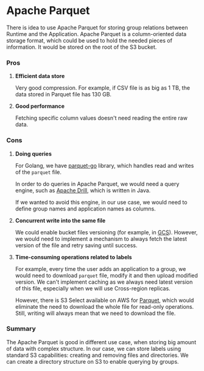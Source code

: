 # Apache Parquet

There is idea to use Apache Parquet for storing group relations between Runtime and the Application.
Apache Parquet is a column-oriented data storage format, which could be used to hold the needed pieces of information. It would be stored on the root of the S3 bucket. 

### Pros

1. **Efficient data store**

    Very good compression. For example, if CSV file is as big as 1 TB, the data stored in Parquet file has 130 GB.

1. **Good performance**
    
    Fetching specific column values doesn't need reading the entire raw data.

### Cons

1. **Doing queries**

    For Golang, we have [parquet-go](https://github.com/xitongsys/parquet-go) library, which handles read and writes of the `parquet` file.

    In order to do queries in Apache Parquet, we would need a query engine, such as [Apache Drill](https://drill.apache.org/), which is written in Java.

    If we wanted to avoid this engine, in our use case, we would need to define group names and application names as columns.

1. **Concurrent write into the same file**

    We could enable bucket files versioning (for example, in [GCS](https://cloud.google.com/storage/docs/gsutil/addlhelp/ObjectVersioningandConcurrencyControl)). However, we would need to implement a mechanism to always fetch the latest version of the file and retry saving until success.
 
1. **Time-consuming operations related to labels**

    For example, every time the user adds an application to a group, we would need to download `parquet` file, modify it and then upload modified version. We can't implement caching as we always need latest version of this file, especially when we will use Cross-region replicas.

    However, there is S3 Select available on AWS for [Parquet](https://aws.amazon.com/about-aws/whats-new/2018/09/amazon-s3-announces-new-features-for-s3-select/), which would eliminate the need to download the whole file for read-only operations. Still, writing will always mean that we need to download the file.

### Summary

The Apache Parquet is good in different use case, when storing big amount of data with complex structure. In our case, we can store labels using standard S3 capabilities: creating and removing files and directories. We can create a directory structure on S3 to enable querying by groups.
